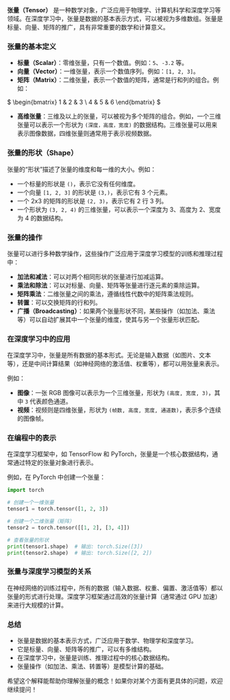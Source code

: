 **张量（Tensor）** 是一种数学对象，广泛应用于物理学、计算机科学和深度学习等领域。在深度学习中，张量是数据的基本表示方式，可以被视为多维数组。张量是标量、向量、矩阵的推广，具有非常重要的数学和计算意义。

### **张量的基本定义**
+ **标量（Scalar）**：零维张量，只有一个数值。例如：`5`、`-3.2` 等。
+ **向量（Vector）**：一维张量，表示一个数值序列。例如：`[1, 2, 3]`。
+ **矩阵（Matrix）**：二维张量，表示一个数值的矩阵，通常是行和列的组合。例如：

$ \begin{bmatrix}
  1 & 2 & 3 \\
  4 & 5 & 6
  \end{bmatrix} $

+ **高维张量**：三维及以上的张量，可以被视为多个矩阵的组合。例如，一个三维张量可以表示一个形状为 `(深度，高度，宽度)` 的数据结构。三维张量可以用来表示图像数据，四维张量则通常用于表示视频数据。

### **张量的形状（Shape）**
张量的“形状”描述了张量的维度和每一维的大小。例如：

+ 一个标量的形状是 `()`，表示它没有任何维度。
+ 一个向量 `[1, 2, 3]` 的形状是 `(3,)`，表示它有 3 个元素。
+ 一个 2x3 的矩阵的形状是 `(2, 3)`，表示它有 2 行 3 列。
+ 一个形状为 `(3, 2, 4)` 的三维张量，可以表示一个深度为 3、高度为 2、宽度为 4 的数据结构。

### **张量的操作**
张量可以进行多种数学操作，这些操作广泛应用于深度学习模型的训练和推理过程中：

+ **加法和减法**：可以对两个相同形状的张量进行加减运算。
+ **乘法和除法**：可以对标量、向量、矩阵等张量进行逐元素的乘除运算。
+ **矩阵乘法**：二维张量之间的乘法，遵循线性代数中的矩阵乘法规则。
+ **转置**：可以交换矩阵的行和列。
+ **广播（Broadcasting）**：如果两个张量形状不同，某些操作（如加法、乘法等）可以自动扩展其中一个张量的维度，使其与另一个张量形状匹配。

### **在深度学习中的应用**
在深度学习中，张量是所有数据的基本形式。无论是输入数据（如图片、文本等），还是中间计算结果（如神经网络的激活值、权重等），都可以用张量来表示。

例如：

+ **图像**：一张 RGB 图像可以表示为一个三维张量，形状为 `(高度, 宽度, 3)`，其中 `3` 代表颜色通道。
+ **视频**：视频则是四维张量，形状为 `(帧数, 高度, 宽度, 通道数)`，表示多个连续的图像帧。

### **在编程中的表示**
在深度学习框架中，如 TensorFlow 和 PyTorch，张量是一个核心数据结构，通常通过特定的张量对象进行表示。

例如，在 PyTorch 中创建一个张量：

```python
import torch

# 创建一个一维张量
tensor1 = torch.tensor([1, 2, 3])

# 创建一个二维张量（矩阵）
tensor2 = torch.tensor([[1, 2], [3, 4]])

# 查看张量的形状
print(tensor1.shape)  # 输出: torch.Size([3])
print(tensor2.shape)  # 输出: torch.Size([2, 2])
```

### **张量与深度学习模型的关系**
在神经网络的训练过程中，所有的数据（输入数据、权重、偏置、激活值等）都以张量的形式进行处理。深度学习框架通过高效的张量计算（通常通过 GPU 加速）来进行大规模的计算。

### **总结**
+ 张量是数据的基本表示方式，广泛应用于数学、物理学和深度学习。
+ 它是标量、向量、矩阵等的推广，可以有多维结构。
+ 在深度学习中，张量是训练、推理过程中的核心数据结构。
+ 张量操作（如加法、乘法、转置等）是模型计算的基础。

希望这个解释能帮助你理解张量的概念！如果你对某个方面有更具体的问题，欢迎继续提问！

